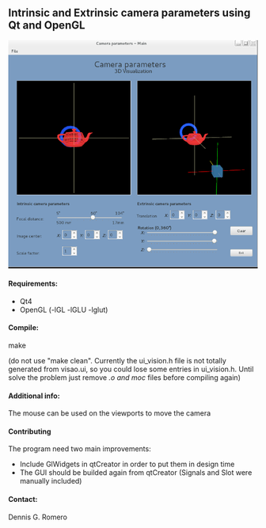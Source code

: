 
## Intrinsic and Extrinsic camera parameters using Qt and OpenGL

[![visao screenshot](https://github.com/dromero12/visao/raw/master/images/visao.png)](#Requirements)

#### Requirements:

* Qt4
* OpenGL (-lGL -lGLU -lglut)

#### Compile: 

make

(do not use "make clean". Currently the ui_vision.h file is not totally generated from visao.ui, so you could lose some entries in ui_vision.h. Until solve the problem just remove *.o and moc* files before compiling again)

#### Additional info:

The mouse can be used on the viewports to move the camera

#### Contributing

The program need two main improvements:

* Include GlWidgets in qtCreator in order to put them in design time
* The GUI should be builded again from qtCreator (Signals and Slot were manually included)

#### Contact:

Dennis G. Romero
